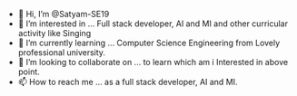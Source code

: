 - 👋 Hi, I’m @Satyam-SE19
- 👀 I’m interested in ... Full stack developer, AI and MI and other curricular activity like Singing
- 🌱 I’m currently learning ... Computer Science Engineering from Lovely professional university.
- 💞️ I’m looking to collaborate on ... to learn which am i Interested in above point.
- 📫 How to reach me ... as a full stack developer, AI and MI.

<!---
Satyam-SE19/Satyam-SE19 is a ✨ special ✨ repository because its `README.md` (this file) appears on your GitHub profile.
You can click the Preview link to take a look at your changes.
--->
